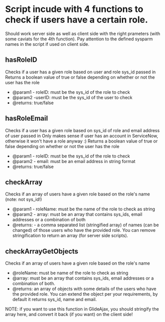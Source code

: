 # Script incude with 4 functions to check if users have a certain role.
Should work server side as well as client side with the right prameters (with some caviats for the 4th function).
Pay attention to the defined sysparm names in the script if used on client side.

## hasRoleID
Checks if a user has a given role based on user and role sys_id passed in
Returns a boolean value of true or false depending on whether or not the user has the role
* @param1 - roleID: must be the sys_id of the role to check
* @param2 -userID: must be the sys_id of the user to check
* @returns: true/false

## hasRoleEmail
Checks if a user has a given role based on sys_id of role and email address of user passed in
Only makes sense if user has an account in ServiceNow, otherwise it won't have a role anyway :)
Returns a boolean value of true or false depending on whether or not the user has the role
* @param1 - roleID: must be the sys_id of the role to check
* @param2 - email: must be an email address in string format
* @returns: true/false

## checkArray
Checks if an array of users have a given role based on the role's name (note: not sys_id!)
* @param1 - roleName: must be the name of the role to check as string
* @param2 - array: must be an array that contains sys_ids, email addresses or a combination of both
* @returns: - a comma separated list (stringified array) of names (can be changed) of those users who have the provided role. You can remove stringification to return an array (for server side scripts).

## checkArrayGetObjects
Checks if an array of users have a given role based on the role's name
* @roleName: must be name of the role to check as string
* @array: must be an array that contains sys_ids, email addresses or a combination of both.
* @returns: an array of objects with some details of the users who have the provided role. You can extend the object per your requirements, by default it returns sys_id, name and email.

NOTE: if you want to use this function in GlideAjax, you should stringify the array here, and convert it back (if you want) on the client side!
